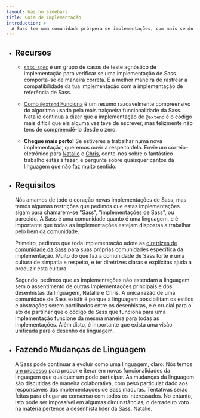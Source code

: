 ```yaml
---
layout: has_no_sidebars
title: Guia de Implementação
introduction: >
  A Sass tem uma comunidade próspera de implementações, com mais sendo produzido a todo momento. A equipa principal ama ver novas implementações a desenvolverem-se e amadurecer, querem ajudar de qualquer maneira que puderem.
---
```


<ul class="list-tiled">
<li>

<h2 id="resources">Recursos</h2>

* [`sass-spec`](https://github.com/sass/sass-spec) é um grupo de casos de teste agnóstico de implementação para verificar se uma implementação de Sass comporta-se de maneira correta. É a melhor maneira de rastrear a compatibilidade da tua implementação com a implementação de referência de Sass.

* [Como `@extend` Funciona](https://gist.github.com/nex3/7609394) é um resumo razoavelmente compreensivo do algoritmo usado pela mais traiçoeira funcionalidade da Sass. Natalie continua a dizer que a implementação de `@extend` é o código mais difícil que ela alguma vez teve de escrever, mas felizmente não tens de compreendê-lo desde o zero.

* **Chegue mais perto!** Se estiveres a trabalhar numa nova implementação, queremos ouvir a respeito dela. Envie um correio-eletrónico para [Natalie](mailto:nex342@gmail.com) e [Chris](mailto:chris@eppsteins.net), conte-nos sobre o fantástico trabalho estás a fazer, e pergunte sobre quaisquer cantos da linguagem que não faz muito sentido.

</li>
<li>

<h2 id="requirements">Requisitos</h2>

Nós amamos de todo o coração novas implementações de Sass, mas temos algumas restrições que pedimos que estas implementações sigam para chamarem-se "Sass", "implementações de Sass", ou parecido. A Sass é uma comunidade quanto é uma linguagem, e é importante que todas as implementações estejam dispostas a trabalhar pelo bem da comunidade.

Primeiro, pedimos que toda implementação adote as [diretrizes de comunidade da Sass](/community-guidelines) para suas próprias comunidades específica da implementação. Muito do que faz a comunidade de Sass forte é uma cultura de simpatia e respeito, e ter diretrizes claras e explícitas ajuda a produzir esta cultura.

Segundo, pedimos que as implementações não estendam a linguagem sem o assentimento de outras implementações principais e dos desenhistas da linguagem, Natalie e Chris. A única razão de uma comunidade de Sass existir é porque a linguagem possibilitam os estilos e abstrações serem partilhados entre os desenhistas, e é crucial para o ato de partilhar que o código de Sass que funciona para uma implementação funcione da mesma maneira para todas as implementações. Além disto, é importante que exista uma visão unificada para o desenho da linguagem.

</li>
<li>

<h2 id="making-language-changes">Fazendo Mudanças de Linguagem</h2>

A Sass pode continuar a evoluir como uma linguagem, claro. Nós temos [um processo][a process] para propor e iterar em novas funcionalidades da linguagem que qualquer um pode participar. As mudanças da linguagem são discutidas de maneira colaborativa, com peso particular dado aos responsáveis das implementações de Sass maduras. Tentativas serão feitas para chegar ao consenso com todos os interessados. No entanto, isto pode ser impossível em algumas circunstâncias, o derradeiro voto na matéria pertence a desenhista líder da Sass, Natalie.

[a process]: https://github.com/sass/sass/blob/main/CONTRIBUTING.md
